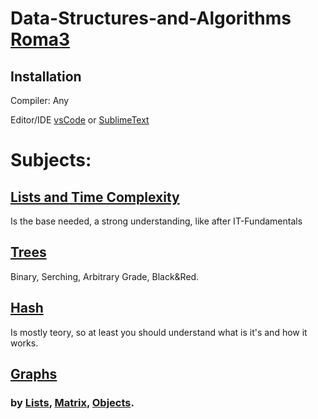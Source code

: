 # Data-Structures-and-Algorithms [Roma3](https://www.uniroma3.it)

## Installation

Compiler: Any

Editor/IDE [vsCode](https://code.visualstudio.com) or [SublimeText](https://www.sublimetext.com/download)

# Subjects:

## [Lists and Time Complexity](Lists/Lists.md)

Is the base needed, a strong understanding, like after IT-Fundamentals

## [Trees](Trees/Trees.md)

Binary, Serching, Arbitrary Grade, Black&Red.

## [Hash](Hash/Hash.md)

Is mostly teory, so at least you should understand what is it's and how it works.

## [Graphs](Graphs/Graphs.md)

### by [Lists](Graphs/Graphs.md#gaph-lists), [Matrix](Graphs/Graphs.md#gaph-matrix), [Objects](Graphs/Graphs.md#gaph-objects).
